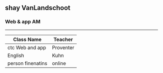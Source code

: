 ## shay VanLandschoot
### Web & app AM
---
| Class Name       | Teacher             |
|------------------|---------------------|
| ctc Web and app  | Proventer           |
| English          | Kuhn                |
| person finenatins| online              |
